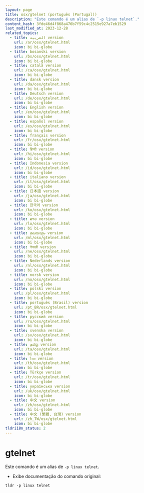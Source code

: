 ```yaml
---
layout: page
title: osx/gtelnet (português (Portugal))
description: "Este comando é um alias de `-p linux telnet`."
content_hash: 3fde46d4f868a476b7f59c4c2515e927a7eb1529
last_modified_at: 2023-12-28
related_topics:
  - title: العربية version
    url: /ar/osx/gtelnet.html
    icon: bi bi-globe
  - title: bosanski version
    url: /bs/osx/gtelnet.html
    icon: bi bi-globe
  - title: català version
    url: /ca/osx/gtelnet.html
    icon: bi bi-globe
  - title: dansk version
    url: /da/osx/gtelnet.html
    icon: bi bi-globe
  - title: Deutsch version
    url: /de/osx/gtelnet.html
    icon: bi bi-globe
  - title: English version
    url: /en/osx/gtelnet.html
    icon: bi bi-globe
  - title: español version
    url: /es/osx/gtelnet.html
    icon: bi bi-globe
  - title: français version
    url: /fr/osx/gtelnet.html
    icon: bi bi-globe
  - title: हिन्दी version
    url: /hi/osx/gtelnet.html
    icon: bi bi-globe
  - title: Indonesia version
    url: /id/osx/gtelnet.html
    icon: bi bi-globe
  - title: italiano version
    url: /it/osx/gtelnet.html
    icon: bi bi-globe
  - title: 日本語 version
    url: /ja/osx/gtelnet.html
    icon: bi bi-globe
  - title: 한국어 version
    url: /ko/osx/gtelnet.html
    icon: bi bi-globe
  - title: ລາວ version
    url: /lo/osx/gtelnet.html
    icon: bi bi-globe
  - title: മലയാളം version
    url: /ml/osx/gtelnet.html
    icon: bi bi-globe
  - title: नेपाली version
    url: /ne/osx/gtelnet.html
    icon: bi bi-globe
  - title: Nederlands version
    url: /nl/osx/gtelnet.html
    icon: bi bi-globe
  - title: norsk version
    url: /no/osx/gtelnet.html
    icon: bi bi-globe
  - title: polski version
    url: /pl/osx/gtelnet.html
    icon: bi bi-globe
  - title: português (Brasil) version
    url: /pt_BR/osx/gtelnet.html
    icon: bi bi-globe
  - title: русский version
    url: /ru/osx/gtelnet.html
    icon: bi bi-globe
  - title: svenska version
    url: /sv/osx/gtelnet.html
    icon: bi bi-globe
  - title: தமிழ் version
    url: /ta/osx/gtelnet.html
    icon: bi bi-globe
  - title: ไทย version
    url: /th/osx/gtelnet.html
    icon: bi bi-globe
  - title: Türkçe version
    url: /tr/osx/gtelnet.html
    icon: bi bi-globe
  - title: українська version
    url: /uk/osx/gtelnet.html
    icon: bi bi-globe
  - title: 中文 version
    url: /zh/osx/gtelnet.html
    icon: bi bi-globe
  - title: 中文 (繁體, 台灣) version
    url: /zh_TW/osx/gtelnet.html
    icon: bi bi-globe
tldri18n_status: 2
---
```

# gtelnet

Este comando é um alias de `-p linux telnet`.

- Exibe documentação do comando original:

`tldr -p linux telnet`
